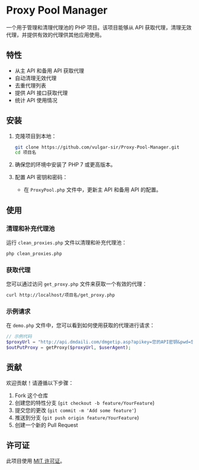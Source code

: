 # Proxy Pool Manager

一个用于管理和清理代理池的 PHP 项目。该项目能够从 API 获取代理，清理无效代理，并提供有效的代理供其他应用使用。

## 特性

- 从主 API 和备用 API 获取代理
- 自动清理无效代理
- 去重代理列表
- 提供 API 接口获取代理
- 统计 API 使用情况

## 安装

1. 克隆项目到本地：
    ```bash
    git clone https://github.com/vulgar-sir/Proxy-Pool-Manager.git
    cd 项目名
    ```

2. 确保您的环境中安装了 PHP 7 或更高版本。

3. 配置 API 密钥和密码：
   - 在 `ProxyPool.php` 文件中，更新主 API 和备用 API 的配置。

## 使用

### 清理和补充代理池

运行 `clean_proxies.php` 文件以清理和补充代理池：
```bash
php clean_proxies.php
```

### 获取代理

您可以通过访问 `get_proxy.php` 文件来获取一个有效的代理：
```bash
curl http://localhost/项目名/get_proxy.php
```

### 示例请求

在 `demo.php` 文件中，您可以看到如何使用获取的代理进行请求：
```php
// 示例代码
$proxyUrl = "http://api.dmdaili.com/dmgetip.asp?apikey=您的API密钥&pwd=您的密码&getnum=10&httptype=1&geshi=1&fenge=1&fengefu=&Contenttype=1&operate=all";
$outPutProxy = getProxy($proxyUrl, $userAgent);
```

## 贡献

欢迎贡献！请遵循以下步骤：

1. Fork 这个仓库
2. 创建您的特性分支 (`git checkout -b feature/YourFeature`)
3. 提交您的更改 (`git commit -m 'Add some feature'`)
4. 推送到分支 (`git push origin feature/YourFeature`)
5. 创建一个新的 Pull Request

## 许可证

此项目使用 [MIT 许可证](LICENSE)。